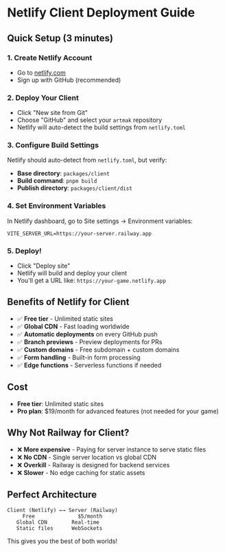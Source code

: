 # Netlify Client Deployment Guide

## Quick Setup (3 minutes)

### 1. Create Netlify Account
- Go to [netlify.com](https://netlify.com)
- Sign up with GitHub (recommended)

### 2. Deploy Your Client
- Click "New site from Git"
- Choose "GitHub" and select your `artmak` repository
- Netlify will auto-detect the build settings from `netlify.toml`

### 3. Configure Build Settings
Netlify should auto-detect from `netlify.toml`, but verify:
- **Base directory**: `packages/client`
- **Build command**: `pnpm build`
- **Publish directory**: `packages/client/dist`

### 4. Set Environment Variables
In Netlify dashboard, go to Site settings → Environment variables:
```
VITE_SERVER_URL=https://your-server.railway.app
```

### 5. Deploy!
- Click "Deploy site"
- Netlify will build and deploy your client
- You'll get a URL like: `https://your-game.netlify.app`

## Benefits of Netlify for Client
- ✅ **Free tier** - Unlimited static sites
- ✅ **Global CDN** - Fast loading worldwide
- ✅ **Automatic deployments** on every GitHub push
- ✅ **Branch previews** - Preview deployments for PRs
- ✅ **Custom domains** - Free subdomain + custom domains
- ✅ **Form handling** - Built-in form processing
- ✅ **Edge functions** - Serverless functions if needed

## Cost
- **Free tier**: Unlimited static sites
- **Pro plan**: $19/month for advanced features (not needed for your game)

## Why Not Railway for Client?
- ❌ **More expensive** - Paying for server instance to serve static files
- ❌ **No CDN** - Single server location vs global CDN
- ❌ **Overkill** - Railway is designed for backend services
- ❌ **Slower** - No edge caching for static assets

## Perfect Architecture
```
Client (Netlify) ←→ Server (Railway)
     Free              $5/month
   Global CDN        Real-time
   Static files      WebSockets
```

This gives you the best of both worlds!
